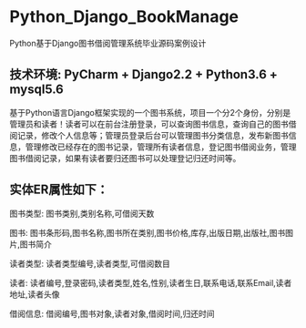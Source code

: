 # Python_Django_BookManage
Python基于Django图书借阅管理系统毕业源码案例设计

## 技术环境: PyCharm + Django2.2 + Python3.6 + mysql5.6

  基于Python语言Django框架实现的一个图书系统，项目一个分2个身份，分别是管理员和读者！读者可以在前台注册登录，可以查询图书信息，查询自己的图书借阅记录，修改个人信息等；管理员登录后台可以管理图书分类信息，发布新图书信息，管理修改已经存在的图书记录，管理所有读者信息，登记图书借阅业务，管理图书借阅记录，如果有读者要归还图书可以处理登记归还时间等。

## 实体ER属性如下：
图书类型: 图书类别,类别名称,可借阅天数

图书: 图书条形码,图书名称,图书所在类别,图书价格,库存,出版日期,出版社,图书图片,图书简介

读者类型: 读者类型编号,读者类型,可借阅数目

读者: 读者编号,登录密码,读者类型,姓名,性别,读者生日,联系电话,联系Email,读者地址,读者头像

借阅信息: 借阅编号,图书对象,读者对象,借阅时间,归还时间

